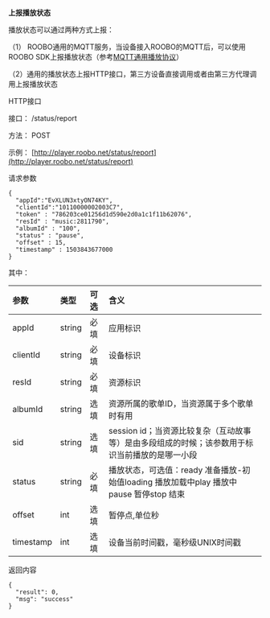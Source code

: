 **上报播放状态**

播放状态可以通过两种方式上报：

（1） ROOBO通用的MQTT服务，当设备接入ROOBO的MQTT后，可以使用ROOBO SDK上报播放状态（参考[MQTT通用播放协议](/chapter1/roobotong-yong-bo-fang-api/mqttshang-bao-bo-fang-zhuang-600126-jin-du.md)）

（2）通用的播放状态上报HTTP接口，第三方设备直接调用或者由第三方代理调用上报播放状态

HTTP接口

接口： /status/report

方法： POST

示例： [http://player.roobo.net/status/report](http://player.roobo.net/status/report)

请求参数

```
{
  "appId":"EvXLUN3xtyON74KY",
  "clientId":"10110000002003C7",
  "token" : "786203ce01256d1d590e2d0a1c1f11b62076",
  "resId" : "music:2811790",
  "albumId" : "100",
  "status" : "pause",
  "offset" : 15,
  "timestamp" : 1503843677000
}
```

其中：

| 参数 | 类型 | 可选 | 含义 |
| :--- | :--- | :--- | :--- |
| appId | string | 必填 | 应用标识 |
| clientId | string | 必填 | 设备标识 |
| resId | string | 必填 | 资源标识 |
| albumId | string | 选填 | 资源所属的歌单ID，当资源属于多个歌单时有用 |
| sid | string | 选填 | session id；当资源比较复杂（互动故事等）是由多段组成的时候；该参数用于标识当前播放的是哪一小段 |
| status | string | 必填 | 播放状态，可选值：ready 准备播放-初始值loading 播放加载中play 播放中pause 暂停stop 结束 |
| offset | int | 选填 | 暂停点,单位秒 |
| timestamp | int | 选填 | 设备当前时间戳，毫秒级UNIX时间戳 |

返回内容

```
{
  "result": 0,
  "msg": "success"
}
```



